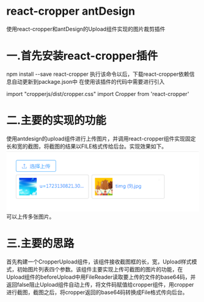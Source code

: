 # react-cropper antDesign
使用react-cropper和antDesign的Upload组件实现的图片裁剪插件
# 一.首先安装react-cropper插件
npm install --save react-cropper
执行该命令以后，下载react-cropper依赖信息自动更新到package.json中
在使用该插件的代码中需要进行引入

import "cropperjs/dist/cropper.css"
import Cropper from 'react-cropper'

# 二.主要的实现的功能
使用antdesign的upload组件进行上传图片，并调用react-cropper组件实现固定长和宽的截图，将截图的结果以FILE格式传给后台。实现效果如下。
![image](https://github.com/liusiasi/react-cropper/raw/master/picture/second.png)
可以上传多张图片。

# 三.主要的思路
首先构建一个CropperUpload组件，该组件接收截图框的长，宽，Upload样式模式，初始图片列表四个参数。该组件主要实现上传可截图的图片的功能，在Upload组件的beforeUpload中用FileReader读取要上传的文件的base64码，并返回false阻止Upload组件自动上传，将文件码赋值给cropper组件，用cropper进行截图，截图之后，将cropper返回的base64码转换成File格式传向后台。
